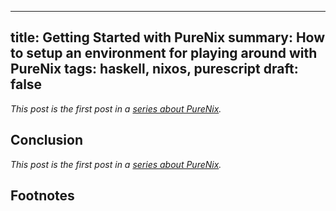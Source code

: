 ------------------------------------------------------
title: Getting Started with PureNix
summary: How to setup an environment for playing around with PureNix
tags: haskell, nixos, purescript
draft: false
------------------------------------------------------

*This post is the first post in a
[series about PureNix](./2021-12-26-purenix).*



## Conclusion

*This post is the first post in a
[series about PureNix](./2021-12-26-purenix).*

## Footnotes

[^1]: This requires access to the `purescript2nix` function.  You can get access
    to this function by adding the
    [`purescript2nix` repo](https://github.com/cdepillabout/purescript2nix)
    as a Flake input, or just directly importing the repo.  See the
    [README.md](https://github.com/cdepillabout/purescript2nix#readme) for more
    info.  [Open an issue](https://github.com/cdepillabout/purescript2nix/issues)
    if you need more help.

[^2]: I learned about this from Justin Woo.  He has a post about this called
    [Working with PureScript package sets with just Nix](https://qiita.com/kimagure/items/25ca3ddcc8e0b636884e).
    I put together my own example of `builtins.genericClosure` in
    [this issue](https://github.com/NixOS/nix/issues/552#issuecomment-971212372).
